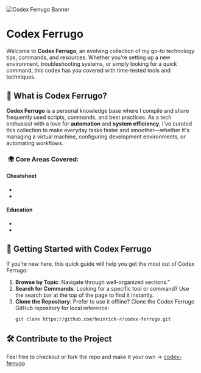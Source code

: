 ![Codex Ferrugo Banner](codex_ferrugo_banner.png)

# Codex Ferrugo

Welcome to **Codex Ferrugo**, an evolving collection of my go-to technology tips, commands, and resources. Whether you're setting up a new environment, troubleshooting systems, or simply looking for a quick command, this codex has you covered with time-tested tools and techniques.

## 🌟 **What is Codex Ferrugo?**
**Codex Ferrugo** is a personal knowledge base where I compile and share frequently used scripts, commands, and best practices. 
As a tech enthusiast with a love for **automation** and **system efficiency**, I've curated this collection to make everyday tasks faster and smoother—whether it's managing a virtual machine, configuring development environments, or automating workflows.

### ️ 🌍 **Core Areas Covered**:

#### Cheatsheet
- [](Linux-Commands.md)
- [](Arch-Commands.md)

#### Education
- [](CyberSecurity.md)
- [](Homelab.md)

## 🚀 **Getting Started with Codex Ferrugo**

If you’re new here, this quick guide will help you get the most out of Codex Ferrugo:

1. **Browse by Topic**: Navigate through well-organized sections.”
2. **Search for Commands**: Looking for a specific tool or command? Use the search bar at the top of the page to find it instantly.
3. **Clone the Repository**: Prefer to use it offline? Clone the Codex Ferrugo GitHub repository for local reference:
   ```bash
   git clone https://github.com/heinrich-r/codex-ferrugo.git
    ```
   
## 🛠️ Contribute to the Project

Feel free to checkout or fork the repo and make it your own -> [codex-ferrugo](https://github.com/heinrich-r/codex-ferrugo)